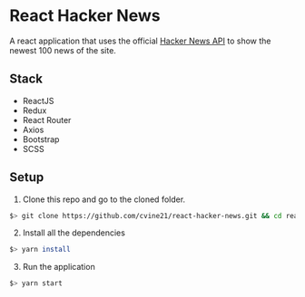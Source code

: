 # React Hacker News
A react application that uses the official <a href="https://github.com/HackerNews/API" target="_blank">Hacker News API</a> to show the newest 100 news of the site.

## Stack
- ReactJS
- Redux
- React Router
- Axios
- Bootstrap
- SCSS

## Setup
1. Clone this repo and go to the cloned folder.
``` sh
$> git clone https://github.com/cvine21/react-hacker-news.git && cd react-hacker-news
```
2. Install all the dependencies
``` sh
$> yarn install
```
3. Run the application
``` sh
$> yarn start
```
